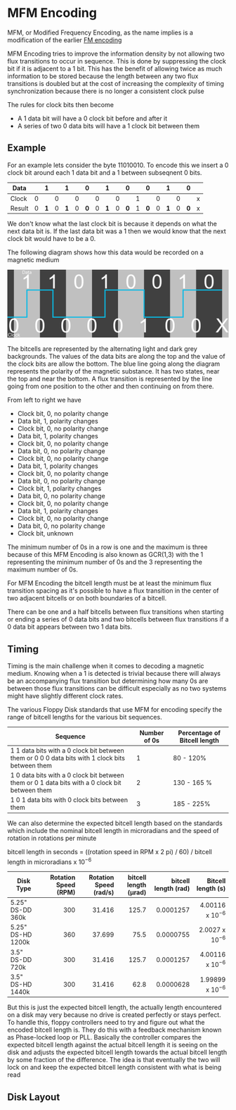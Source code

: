 ﻿# MFM Encoding

MFM, or Modified Frequency Encoding, as the name implies is a modification of the earlier [FM encoding][docs-fm]

MFM Encoding tries to improve the information density by not allowing two flux transitions to occur in sequence. This is done by suppressing
the clock bit if it is adjacent to a 1 bit. This has the benefit of allowing twice as much information to be stored because the length
between any two flux transitions is doubled but at the cost of increasing the complexity of timing synchronization because there is no
longer a consistent clock pulse

The rules for clock bits then become
* A 1 data bit will have a 0 clock bit before and after it
* A series of two 0 data bits will have a 1 clock bit between them

## Example

For an example lets consider the byte 11010010. To encode this we insert a 0 clock bit around each 1 data bit and a 1 between subseqnent
0 bits.

| Data   |   |   1   |   |   1   |   |   0   |   |   1   |   |   0   |   |   0   |   |   1   |   |   0   |   |
| ---    | :---: | :---: | :---: | :---: | :---: | :---: | :---: | :---: | :---: | :---: | :---: | :---: | :---: | :---: | :---: | :---: | :---: |
| Clock  | 0 |       | 0 |       | 0 |       | 0 |       | 0 |       | 1 |       | 0 |       | 0 |       | x |
| Result | 0 | **1** | 0 | **1** | 0 | **0** | 0 | **1** | 0 | **0** | 1 | **0** | 0 | **1** | 0 | **0** | x |

We don't know what the last clock bit is because it depends on what the next data bit is. If the last data bit was a 1 then we would
know that the next clock bit would have to be a 0.

The following diagram shows how this data would be recorded on a magnetic medium

![A diagram showing how the byte 11010010 is stored with MFM Encoding](MFM_Data.svg)

The bitcells are represented by the alternating light and dark grey backgrounds. The values of the data bits are along the top and the
value of the clock bits are allow the bottom. The blue line going along the diagram represents the polarity of the magnetic substance.
It has two states, near the top and near the bottom. A flux transition is represented by the line going from one position to the other
and then continuing on from there. 

From left to right we have

* Clock bit, 0, no polarity change
* Data bit, 1, polarity changes
* Clock bit, 0, no polarity change
* Data bit, 1, polarity changes
* Clock bit, 0, no polarity change
* Data bit, 0, no polarity change
* Clock bit, 0, no polarity change
* Data bit, 1, polarity changes
* Clock bit, 0, no polarity change
* Data bit, 0, no polarity change
* Clock bit, 1, polarity changes
* Data bit, 0, no polarity change
* Clock bit, 0, no polarity change
* Data bit, 1, polarity changes
* Clock bit, 0, no polarity change
* Data bit, 0, no polarity change
* Clock bit, unknown

The minimum number of 0s in a row is one and the maximum is three because of this MFM Encoding is also known as GCR(1,3) with the 1 representing
the minimum number of 0s and the 3 representing the maximum number of 0s.

For MFM Encoding the bitcell length must be at least the minimum flux transition spacing as it's possible to have a flux transition
in the center of two adjacent bitcells or on both boundaries of a bitcell. 

There can be one and a half bitcells between flux transitions when starting or ending a series of 0 data bits and two bitcells between
flux transitions if a 0 data bit appears between two 1 data bits.

## Timing

Timing is the main challenge when it comes to decoding a magnetic medium. Knowing when a 1 is detected is trivial because there will
always be an accompanying flux transition but determining how many 0s are between those flux transitions can be difficult especially
as no two systems might have slightly different clock rates.

The various Floppy Disk standards that use MFM for encoding specify the range of bitcell lengths for the various bit sequences.

| Sequence | Number of 0s | Percentage of Bitcell length |
| --- | --- | --- |
| 1 1 data bits with a 0 clock bit between them or 0 0 0 data bits with 1 clock bits between them | 1 | 80 - 120% |
| 1 0 data bits with a 0 clock bit between them or 0 1 data bits with a 0 clock bit between them | 2 | 130 - 165 % |
| 1 0 1 data bits with 0 clock bits between them | 3 | 185 - 225% |

We can also determine the expected bitcell length based on the standards which include the nominal bitcell length in microradians and the
speed of rotation in rotations per minute

bitcell length in seconds = ((rotation speed in RPM x 2 pi) / 60) / bitcell length in microradians x 10<sup>−6<sup> 

| Disk Type | Rotation Speed (RPM) | Rotation Speed (rad/s) | bitcell length (μrad) | bitcell length (rad) | Bitcell length (s) |
| --- | ---: |  ---: |  ---: | ---: | ---: |
| 5.25" DS-DD 360k | 300 | 31.416 | 125.7 | 0.0001257 | 4.00116 x 10<sup>−6<sup> |
| 5.25" DS-HD 1200k | 360 | 37.699 | 75.5 | 0.0000755 | 2.0027 x 10<sup>−6<sup>  |
| 3.5" DS-DD 720k | 300 | 31.416 | 125.7 | 0.0001257 | 4.00116 x 10<sup>−6<sup> |
| 3.5" DS-HD 1440k | 300 | 31.416 | 62.8 | 0.0000628 | 1.99899 x 10<sup>−6<sup> |

But this is just the expected bitcell length, the actually length encountered on a disk may very because no drive is created perfectly
or stays perfect. To handle this, floppy controllers need to try and figure out what the encoded bitcell length is. They do this with a
feedback mechanism known as Phase-locked loop or PLL. Basically the controller compares the expected bitcell length against the actual 
bitcell length it is seeing on the disk and adjusts the expected bitcell length towards the actual bitcell length by some fraction of
the difference. The idea is that eventually the two will lock on and keep the expected bitcell length consistent with what is being read


## Disk Layout



[docs-fm]: FM.md

